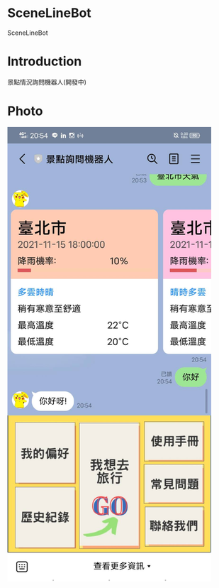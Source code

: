 # SceneLineBot
SceneLineBot

# Introduction
景點情況詢問機器人(開發中)

# Photo
![image](https://github.com/Microfish31/Scene_LineBot/blob/main/Introduction.png)